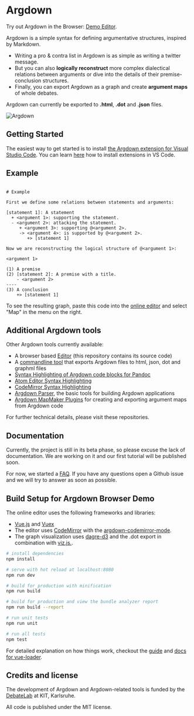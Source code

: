 # Argdown

Try out Argdown in the Browser: [Demo Editor](http://christianvoigt.github.io/argdown).

Argdown is a simple syntax for defining argumentative 
structures, inspired by Markdown.

  * Writing a pro & contra list in Argdown is as 
    simple as writing a twitter message.
  * But you can also
    **logically reconstruct** more complex dialectical 
    relations between arguments or dive into 
    the details of their premise-conclusion structures.
  * Finally, you can export Argdown as a graph and create 
    **argument maps** of whole debates.
    
Argdown can currently be exported to __.html__, __.dot__ and __.json__ files.

![Argdown](https://cdn.rawgit.com/christianvoigt/argdown/master/argdown-mark.svg)

## Getting Started

The easiest way to get started is to install [the Argdown extension for Visual Studio Code](https://github.com/christianvoigt/argdown-vscode/tree/master/client). You can learn [here](https://code.visualstudio.com/docs/editor/extension-gallery) how to install extensions in VS Code.

## Example
    
```argdown

# Example 

First we define some relations between statements and arguments:

[statement 1]: A statement
  + <argument 1>: supporting the statement.
  - <argument 2>: attacking the statement.
     + <argument 3>: supporting @<argument 2>.
     -> <argument 4>: is supported by @<argument 2>.
        +> [statement 1]

Now we are reconstructing the logical structure of @<argument 1>:

<argument 1>

(1) A premise
(2) [statement 2]: A premise with a title.
    - <argument 2>
----
(3) A conclusion
    +> [statement 1]
```

To see the resulting graph, paste this code into the [online editor](http://christianvoigt.github.io/argdown) and select "Map" in the menu on the right.
    
## Additional Argdown tools

Other Argdown tools currently available:

  - A browser based [Editor](http://christianvoigt.github.io/argdown) (this repository contains its source code)
  - A [commandline tool](https://github.com/christianvoigt/argdown-cli) that exports Argdown files to html, json, dot and graphml files
  - [Syntax Highlighting of Argdown code blocks for Pandoc](https://github.com/xylomorph/argdown-pandoc-highlighting)
  - [Atom Editor Syntax Highlighting](https://github.com/christianvoigt/language-argdown)
  - [CodeMirror Syntax Highlighting](https://github.com/christianvoigt/argdown-codemirror-mode) 
  - [Argdown Parser](https://github.com/christianvoigt/argdown-parser), the basic tools for building Argdown applications
  - [Argdown MapMaker Plugins](https://github.com/christianvoigt/argdown-map-maker) for creating and exporting argument maps from Argdown code

For further technical details, please visit these repositories.

## Documentation

Currently, the project is still in its beta phase, so please excuse the lack of documentation. We are working
on it and our first tutorial will be published soon.

For now, we started a  [FAQ](https://github.com/christianvoigt/argdown/wiki/Argdown-FAQ). If you have any questions
open a Github issue and we will try to answer as soon as possible.

## Build Setup for Argdown Browser Demo

The online editor uses the following frameworks and libraries: 

  - [Vue.js](https://github.com/vuejs/vue) and [Vuex](https://github.com/vuejs/vuex) 
  - The editor uses [CodeMirror](https://github.com/codemirror/CodeMirror) with the [argdown-codemirror-mode](https://github.com/christianvoigt/argdown-codemirror-mode). 
  - The graph visualization uses [dagre-d3](https://github.com/christianvoigt/dagre-d3) and the .dot export in combination with [viz.js.](https://github.com/mdaines/viz.js).

``` bash
# install dependencies
npm install

# serve with hot reload at localhost:8080
npm run dev

# build for production with minification
npm run build

# build for production and view the bundle analyzer report
npm run build --report

# run unit tests
npm run unit

# run all tests
npm test
```

For detailed explanation on how things work, checkout the [guide](http://vuejs-templates.github.io/webpack/) and [docs for vue-loader](http://vuejs.github.io/vue-loader).

## Credits and license

The development of Argdown and Argdown-related tools is funded by the [DebateLab](http://debatelab.philosophie.kit.edu/) at KIT, Karlsruhe.

All code is published under the MIT license. 
